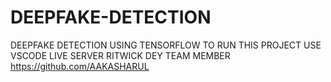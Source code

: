 # DEEPFAKE-DETECTION
DEEPFAKE DETECTION USING TENSORFLOW
TO RUN THIS PROJECT USE VSCODE LIVE SERVER RITWICK DEY 
TEAM MEMBER https://github.com/AAKASHARUL
